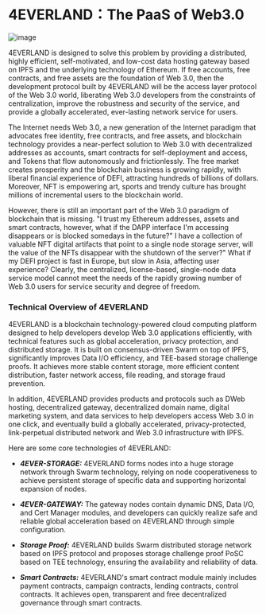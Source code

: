 # 4EVERLAND：The PaaS of Web3.0

![image](https://www.typora.io/img/theme-prev/Snip20141101_3.png)

4EVERLAND is designed to solve this problem by providing a distributed, highly efficient, self-motivated, and low-cost data hosting gateway based on IPFS and the underlying technology of Ethereum. If free accounts, free contracts, and free assets are the foundation of Web 3.0, then the development protocol built by 4EVERLAND will be the access layer protocol of the Web 3.0 world, liberating Web 3.0 developers from the constraints of centralization, improve the robustness and security of the service, and provide a globally accelerated, ever-lasting network service for users.

The Internet needs Web 3.0, a new generation of the Internet paradigm that advocates free identity, free contracts, and free assets, and blockchain technology provides a near-perfect solution to Web 3.0 with decentralized addresses as accounts, smart contracts for self-deployment and access, and Tokens that flow autonomously and frictionlessly. The free market creates prosperity and the blockchain business is growing rapidly, with liberal financial experience of DEFI, attracting hundreds of billions of dollars. Moreover, NFT is empowering art, sports and trendy culture has brought millions of incremental users to the blockchain world.

However, there is still an important part of the Web 3.0 paradigm of blockchain that is missing. "I trust my Ethereum addresses, assets and smart contracts, however, what if the DAPP interface I'm accessing disappears or is blocked somedays in the future?" I have a collection of valuable NFT digital artifacts that point to a single node storage server, will the value of the NFTs disappear with the shutdown of the server?" What if my DEFI project is fast in Europe, but slow in Asia, affecting user experience? Clearly, the centralized, license-based, single-node data service model cannot meet the needs of the rapidly growing number of Web 3.0 users for service security and degree of freedom.

### Technical Overview of 4EVERLAND

4EVERLAND is a blockchain technology-powered cloud computing platform designed to help developers develop Web 3.0 applications efficiently, with technical features such as global acceleration, privacy protection, and distributed storage. It is built on consensus-driven Swarm on top of IPFS, significantly improves Data I/O efficiency, and TEE-based storage challenge proofs. It achieves more stable content storage, more efficient content distribution, faster network access, file reading, and storage fraud prevention.

In addition, 4EVERLAND provides products and protocols such as DWeb hosting, decentralized gateway, decentralized domain name, digital marketing system, and data services to help developers access Web 3.0 in one click, and eventually build a globally accelerated, privacy-protected, link-perpetual distributed network and Web 3.0 infrastructure with IPFS.

Here are some core technologies of 4EVERLAND:

- **_4EVER-STORAGE:_** 4EVERLAND forms nodes into a huge storage network through Swarm technology, relying on node cooperativeness to achieve persistent storage of specific data and supporting horizontal expansion of nodes.

- **_4EVER-GATEWAY:_** The gateway nodes contain dynamic DNS, Data I/O, and Cert Manager modules, and developers can quickly realize safe and reliable global acceleration based on 4EVERLAND through simple configuration.

- **_Storage Proof:_** 4EVERLAND builds Swarm distributed storage network based on IPFS protocol and proposes storage challenge proof PoSC based on TEE technology, ensuring the availability and reliability of data.

- **_Smart Contracts:_** 4EVERLAND's smart contract module mainly includes payment contracts, campaign contracts, lending contracts, control contracts. It achieves open, transparent and free decentralized governance through smart contracts.
